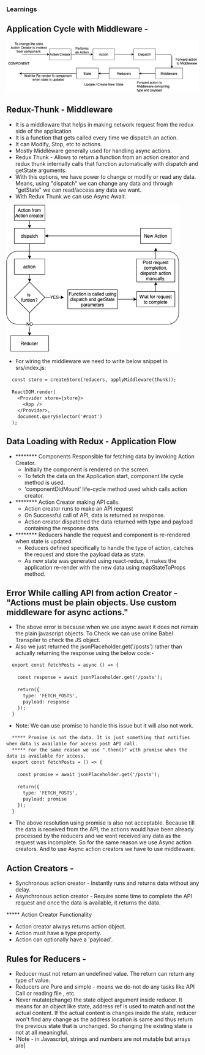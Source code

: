 ### Learnings

## Application Cycle with Middleware -

  ![React Redux Cycle](React-Redux-Cycle.png)

## Redux-Thunk - Middleware

  - It is a middleware that helps in making network request from the redux side of the application
  - It is a function that gets called every time we dispatch an action.
  - It can Modify, Stop, etc to actions.
  - Mostly Middleware generally used for handling async actions.
  - Redux Thunk - Allows to return a function from an action creator and redux thunk internally calls that function automatically with dispatch and getState arguments.
  - With this options, we have power to change or modify or read any data. Means, using "dispatch" we can change any data and through "getState" we can read/access any data we want. 
  - With Redux Thunk we can use Async Await.

  ![Redux Thunk](Redux-Thunk.png)

  - For wiring the middleware we need to write below snippet in srs/index.js:
  ```
    const store = createStore(reducers, applyMiddleware(thunk));

    ReactDOM.render(
      <Provider store={store}>
        <App />
      </Provider>,
      document.querySelector('#root')
    );
  ```

##  Data Loading with Redux - Application Flow

  - ******** Components Responsible for fetching data by invoking Action Creator.
    - Initially the component is rendered on the screen.
    - To fetch the data on the Application start, component life cycle method is used.
    - 'componentDidMount' life-cycle method used which calls action creator.
  - ******** Action Creator making API calls.
    - Action creator runs to make an API request
    - On Successful call of API, data is returned as response.
    - Action creator dispatched the data returned with type and payload containing the response data.
  - ******** Reducers handle the request and component is re-rendered when state is updated.
    - Reducers defined specifically to handle the type of action, catches the request and store the payload data as state.
    - As new state was generated using react-redux, it makes the application re-render with the new data using mapStateToProps method.

## Error While calling API from action Creator - "Actions must be plain objects. Use custom middleware for async actions."

  - The above error is because when we use async await it does not remain the plain javascript objects. To Check we can use online Babel Transpiler to check the JS object.
  - Also we just returned the jsonPlaceholder.get('/posts') rather than actually returning the response using the below code:-

  ```
    export const fetchPosts = async () => {

      const response = await jsonPlaceholder.get('/posts');

      return({
        type: 'FETCH_POSTS',
        payload: response
      });
    }

  ```
  - Note: We can use promise to handle this issue but it will also not work.

  ```
    ***** Promise is not the data. It is just something that notifies when data is available for access post API call.
    ***** For the same reason we use ".then()" with promise when the data is available for access.
    export const fetchPosts = () => {

      const promise = await jsonPlaceholder.get('/posts');

      return({
        type: 'FETCH_POSTS',
        payload: promise
      });
    }
  ```
  - The above resolution using promise is also not acceptable. Because till the data is received from the API, the actions would have been already processed by the reducers and we wont received any data as the request was incomplete. So for the same reason we use Async action creators. And to use Async action creators we have to use middleware.

## Action Creators -

  - Synchronous action creator - Instantly runs and returns data without any delay.
  - Asynchronous action creator - Require some time to complete the API request and once the data is available, it returns the data.

  ***** Action Creator Functionality
  - Action creator always returns action object.
  - Action must have a type property.
  - Action can optionally have a 'payload'.

## Rules for Reducers -

  - Reducer must not return an undefined value. The return can return any type of value.
  - Reducers are Pure and simple  - means we do-not do any tasks like API Call or reading file , etc.
  - Never mutate(change) the state object argument inside reducer.
    It means for an object like state, address ref is used to match and not the actual content. If the actual content is changes inside the state, reducer won't find any change as the address location is same and thus return the previous state that is unchanged. So changing the existing state is not at all meaningful.
  - [Note - in Javascript, strings and numbers are not mutable but arrays are]
